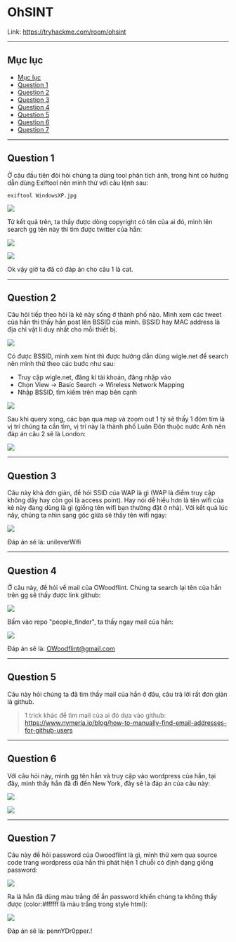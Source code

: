 OhSINT
===

Link: https://tryhackme.com/room/ohsint

---
## Mục lục <a name="menu"></a>

* [Mục lục](#menu)
* [Question 1](#q1)
* [Question 2](#q2)
* [Question 3](#q3)
* [Question 4](#q4)
* [Question 5](#q5)
* [Question 6](#q6)
* [Question 7](#q7)

---
## Question 1 <a name="q1"></a>

Ở câu đầu tiên đòi hỏi chúng ta dùng tool phân tích ảnh, trong hint có hướng dẫn dùng Exiftool nên mình thử với câu lệnh sau:

```
exiftool WindowsXP.jpg 
```

![](https://i.imgur.com/8ddaQqq.png)

Từ kết quả trên, ta thấy được dòng copyright có tên của ai đó, mình lên search gg tên này thì tìm được twitter của hắn:

![](https://i.imgur.com/b3eLkAO.png)

![](https://i.imgur.com/wVz07Dh.png)

Ok vậy giờ ta đã có đáp án cho câu 1 là cat.

---
## Question 2 <a name="q2"></a>

Câu hỏi tiếp theo hỏi là kẻ này sống ở thành phố nào. Mình xem các tweet của hắn thì thấy hắn post lên BSSID của mình. BSSID hay MAC address là địa chỉ vật lí duy nhất cho mỗi thiết bị.

![](https://i.imgur.com/sWl8LrF.png)

Có được BSSID, mình xem hint thì được hướng dẫn dùng wigle.net để search nên mình thử theo các bước như sau:

* Truy cập wigle.net, đăng kí tài khoản, đăng nhập vào
* Chọn View -> Basic Search -> Wireless Network Mapping
* Nhập BSSID, tìm kiếm trên map bên cạnh

![](https://i.imgur.com/sFI3g9A.png)

Sau khi query xong, các bạn qua map và zoom out 1 tý sẽ thấy 1 đóm tím là vị trí chúng ta cần tìm, vị trí này là thành phố Luân Đôn thuộc nước Anh nên đáp án câu 2 sẽ là London:

![](https://i.imgur.com/QOUkiqp.png)

---
## Question 3 <a name="q3"></a>

Câu này khá đơn giản, đề hỏi SSID của WAP là gì (WAP là điểm truy cập không dây hay còn gọi là access point). Hay nói dễ hiểu hơn là tên wifi của kẻ này đang dùng là gì (giống tên wifi bạn thường đặt ở nhà). Với kết quả lúc nãy, chúng ta nhìn sang góc giữa sẽ thấy tên wifi ngay:

![](https://i.imgur.com/1Qeo5tD.png)

Đáp án sẽ là: unileverWifi

---
## Question 4 <a name="q4"></a>

Ở câu này, đề hỏi về mail của OWoodflint. Chúng ta search lại tên của hắn trên gg sẽ thấy được link github:

![](https://i.imgur.com/Zbl4G8K.png)

Bấm vào repo "people_finder", ta thấy ngay mail của hắn:

![](https://i.imgur.com/xUeL4Pf.png)

Đáp án sẽ là: OWoodflint@gmail.com

---
## Question 5 <a name="q5"></a>

Câu này hỏi chúng ta đã tìm thấy mail của hắn ở đâu, câu trả lời rất đơn giản là github.

> 1 trick khác để tìm mail của ai đó dựa vào github: https://www.nymeria.io/blog/how-to-manually-find-email-addresses-for-github-users

---
## Question 6 <a name="q6"></a>

Với câu hỏi này, mình gg tên hắn và truy cập vào wordpress của hắn, tại đây, mình thấy hắn đã đi đến New York, đây sẽ là đáp án của câu này:

![](https://i.imgur.com/sGzGN4m.png)

![](https://i.imgur.com/s4ei2r9.png)

---
## Question 7 <a name="q7"></a>

Câu này đề hỏi password của Owoodflint là gì, mình thử xem qua source code trang wordpress của hắn thì phát hiện 1 chuỗi có định dạng giống password:

![](https://i.imgur.com/xGg2hLB.png)

Ra là hắn đã dùng màu trắng để ẩn password khiến chúng ta không thấy được (color:#ffffff là màu trắng trong style html):

![](https://i.imgur.com/2Osgm3L.png)

Đáp án sẽ là: pennYDr0pper.!
